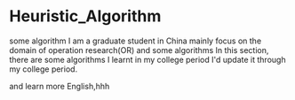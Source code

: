 # Heuristic_Algorithm
some algorithm
I am a graduate student in China
mainly focus on the domain of operation research(OR) and some algorithms 
In this section, there are some algorithms I learnt in my college period
I'd update it through my college period.


and learn more English,hhh
